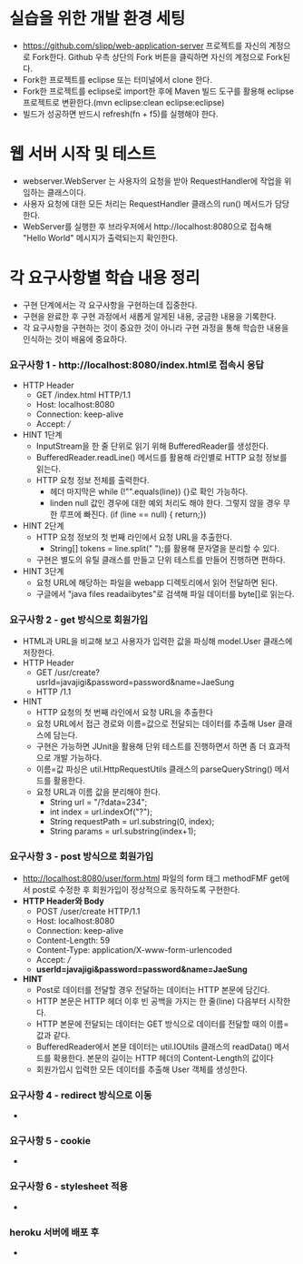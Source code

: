 # 실습을 위한 개발 환경 세팅
* https://github.com/slipp/web-application-server 프로젝트를 자신의 계정으로 Fork한다. Github 우측 상단의 Fork 버튼을 클릭하면 자신의 계정으로 Fork된다.
* Fork한 프로젝트를 eclipse 또는 터미널에서 clone 한다.
* Fork한 프로젝트를 eclipse로 import한 후에 Maven 빌드 도구를 활용해 eclipse 프로젝트로 변환한다.(mvn eclipse:clean eclipse:eclipse)
* 빌드가 성공하면 반드시 refresh(fn + f5)를 실행해야 한다.

# 웹 서버 시작 및 테스트
* webserver.WebServer 는 사용자의 요청을 받아 RequestHandler에 작업을 위임하는 클래스이다.
* 사용자 요청에 대한 모든 처리는 RequestHandler 클래스의 run() 메서드가 담당한다.
* WebServer를 실행한 후 브라우저에서 http://localhost:8080으로 접속해 "Hello World" 메시지가 출력되는지 확인한다.

# 각 요구사항별 학습 내용 정리
* 구현 단계에서는 각 요구사항을 구현하는데 집중한다. 
* 구현을 완료한 후 구현 과정에서 새롭게 알게된 내용, 궁금한 내용을 기록한다.
* 각 요구사항을 구현하는 것이 중요한 것이 아니라 구현 과정을 통해 학습한 내용을 인식하는 것이 배움에 중요하다. 

### 요구사항 1 - http://localhost:8080/index.html로 접속시 응답
- HTTP Header
    - GET /index.html HTTP/1.1
    - Host: localhost:8080
    - Connection: keep-alive
    - Accept: */*
- HINT 1단계
    - InputStream을 한 줄 단위로 읽기 위해 BufferedReader를 생성한다.
    - BufferedReader.readLine() 메서드를 활용해 라인별로 HTTP 요청 정보를 읽는다.
    - HTTP 요청 정보 전체를 출력한다.
        - 헤더 마지막은 while (!"".equals(line)) {}로 확인 가능하다.
        - linden null 값인 경우에 대한 예외 처리도 해야 한다. 그렇지 않을 경우 무한 루프에 빠진다. (if (line == null) { return;})
- HINT 2단계
    - HTTP 요청 정보의 첫 번째 라인에서 요청 URL을 추출한다.
        - String[] tokens = line.split(" ");를 활용해 문자열을 분리할 수 있다.
    - 구현은 별도의 유틸 클래스를 만들고 단위 테스트를 만들어 진행하면 편하다.
- HINT 3단계
    - 요청 URL에 해당하는 파일을 webapp 디렉토리에서 읽어 전달하면 된다.
    - 구글에서 "java files readaiibytes"로 검색해 파일 데이터를 byte[]로 읽는다.    

### 요구사항 2 - get 방식으로 회원가입
- HTML과 URL을 비교해 보고 사용자가 입력한 값을 파싱해 model.User 클래스에 저장한다.
- HTTP Header
    - GET /usr/create?usrId=javajigi&password=password&name=JaeSung
    - HTTP /1.1
- HINT
    - HTTP 요청의 첫 번째 라인에서 요청 URL을 추출한다
    - 요청 URL에서 접근 경로와 이름=값으로 전달되는 데이터를 추출해 User 클래스에 담는다.
    - 구현은 가능하면 JUnit을 활용해 단위 테스트를 진행하면서 하면 좀 더 효과적으로 개발 가능하다.
    - 이름=값 파싱은 util.HttpRequestUtils 클래스의 parseQueryString() 메서드를 활용한다.
    - 요청 URL과 이름 값을 분리해야 한다.
        - String url = "/?data=234";
        - int index = url.indexOf("?");
        - String requestPath = url.substring(0, index);
        - String params = url.substring(index+1);

### 요구사항 3 - post 방식으로 회원가입
- [http://localhost:8080/user/form.html](http://localhost:8080/user/form.html) 파일의  form 태그 methodFMF get에서 post로 수정한 후 회원가입이 정상적으로 동작하도록 구현한다.
- **HTTP Header와  Body**
    - POST /user/create HTTP/1.1
    - Host: localhost:8080
    - Connection: keep-alive
    - Content-Length: 59
    - Content-Type: application/X-www-form-urlencoded
    - Accept: */*
    - **userId=javajigi&password=password&name=JaeSung**
- **HINT**
    - Post로 데이터를 전달할 경우 전달하는 데이터는 HTTP 본문에 담긴다.
    - HTTP 본문은 HTTP 헤더 이후 빈 공백을 가지는 한 줄(line) 다음부터 시작한다.
    - HTTP 본문에 전달되는 데이터는 GET 방식으로 데이터를 전달할 때의 이름=값과 같다.
    - BufferedReader에서 본뮨 데이터는  util.IOUtils 클래스의 readData() 메서드를 확용한다. 본문의 길이는 HTTP 헤더의 Content-Length의 값이다
    - 회원가입시 입력한 모든 데이터를 추출해 User 객체를 생성한다.

### 요구사항 4 - redirect 방식으로 이동
* 

### 요구사항 5 - cookie
* 

### 요구사항 6 - stylesheet 적용
* 

### heroku 서버에 배포 후
* 